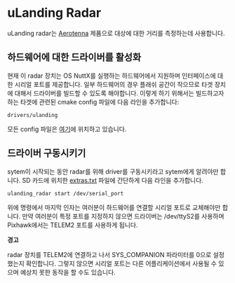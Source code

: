 # uLanding Radar

uLanding radar는 [Aerotenna](http://aerotenna.com/sensors/) 제품으로 대상에 대한 거리를 측정하는데 사용합니다.


## 하드웨어에 대한 드라이버를 활성화
현재 이 radar 장치는 OS NuttX를 실행하는 하드웨어에서 지원하며 인터페이스에 대한 시리얼 포트를 제공합니다. 일부 하드웨어의 경우 플래쉬 공간이 작으므로 타겟 장치에 대해서 드라이버를 빌드할 수 있도록 해야합니다.
이렇게 하기 위해서는 빌드하고자 하는 타겟에 관련된 cmake config 파일에 다음 라인을 추가합니다:
```
drivers/ulanding
```

모든 config 파일은 [여기](https://github.com/PX4/Firmware/tree/master/cmake/configs)에 위치하고 있습니다.

## 드라이버 구동시키기
sytem이 시작되는 동안 radar를 위해 driver를 구동시키라고 sytem에게 알려야만 합니다.
SD 카드에 위치한 [extras.txt](../concept/system_startup.md) 파일에 간단하게 다음 라인을 추가합니다.
```
ulanding_radar start /dev/serial_port
```

위에 명령에서 마지막 인자는 여러분이 하드웨어를 연결할 시리얼 포트로 교체해야만 합니다.
만약 여러분이 특정 포트를 지정하지 않으면 드라이버는 /dev/ttyS2를 사용하며 Pixhawk에서는 TELEM2 포트를 사용하게 됩니다.

**경고**

radar 장치를 TELEM2에 연결하고 나서 SYS_COMPANION 파라미터를 0으로 설정했는지 확인합니다. 그렇지 않으면 시리얼 포트는 다른 어플리케이션에서 사용될 수 있으며 예상치 못한 동작을 할 수도 있습니다.
